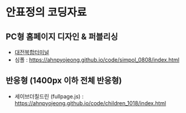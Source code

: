 # 안표정의 코딩자료
## PC형 홈페이지 디자인 & 퍼블리싱
- <a href="https://ahnpyojeong.github.io/code/djbus/index.html" target="_blank">대전복합터미널</a>
- 심폴 : https://ahnpyojeong.github.io/code/simpol_0808/index.html
## 반응형 (1400px 이하 전체 반응형)
- 세이브더칠드린 (fullpage.js) : https://ahnpyojeong.github.io/code/children_1018/index.html
